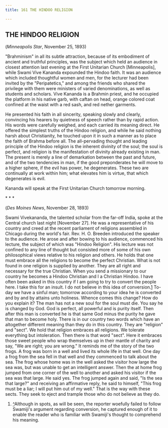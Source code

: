 ```yaml
---
title: 161 THE HINDOO RELIGION

---
```

  

## THE HINDOO RELIGION

(*Minneapolis Star*, November 25, 1893)

"Brahminism" in all its subtle attraction, because of its embodiment of
ancient and truthful principles, was the subject which held an audience
in closest attention last evening at the First Unitarian Church
\[Minneapolis\], while Swami Vive Kananda expounded the Hindoo faith. It
was an audience which included thoughtful women and men, for the
lecturer had been invited by the "Peripatetics," and among the friends
who shared the privilege with them were ministers of varied
denominations, as well as students and scholars. Vive Kananda is a
Brahmin priest, and he occupied the platform in his native garb, with
caftan on head, orange colored coat confined at the waist with a red
sash, and red nether garments.

He presented his faith in all sincerity, speaking slowly and clearly,
convincing his hearers by quietness of speech rather than by rapid
action. His words were carefully weighed, and each carried its meaning
direct. He offered the simplest truths of the Hindoo religion, and while
he said nothing harsh about Christianity, he touched upon it in such a
manner as to place the faith of Brahma before all. The all-pervading
thought and leading principle of the Hindoo religion is the inherent
divinity of the soul; the soul is perfect, and religion is the
manifestation of divinity already existing in man. The present is merely
a line of demarkation between the past and future, and of the two
tendencies in man, if the good preponderates he will move to a higher
sphere, if the evil has power, he degenerates. These two are continually
at work within him; what elevates him is virtue, that which degenerates
is evil.

Kananda will speak at the First Unitarian Church tomorrow morning.

\*          \*          \*

(*Des Moines News*, November 28, 1893)

Swami Vivekananda, the talented scholar from the far-off India, spoke at
the Central church last night \[November 27\]. He was a representative
of his country and creed at the recent parliament of religions assembled
in Chicago during the world's fair. Rev. H. O. Breeden introduced the
speaker to the audience. He arose and after bowing to his audience,
commenced his lecture, the subject of which was "Hindoo Religion". His
lecture was not confined to any line of thought but consisted more of
some of his own philosophical views relative to his religion and others.
He holds that one must embrace all the religions to become the perfect
Christian. What is not found in one religion is supplied by another.
They are all right and necessary for the true Christian. When you send a
missionary to our country he becomes a Hindoo Christian and I a
Christian Hindoo. I have often been asked in this country if I am going
to try to convert the people here. I take this for an insult. I do not
believe in this idea of conversion.[1](#fn1) To-day we have a sinful
man; tomorrow according to your idea he is converted and by and by
attains unto holiness. Whence comes this change? How do you explain it?
The man has not a new soul for the soul must die. You say he is changed
by God. God is perfect, all powerful and is purity itself. Then after
this man is converted he is that same God minus the purity he gave that
man to become holy. There is in our country two words which have an
altogether different meaning than they do in this country. They are
"religion" and "sect". We hold that religion embraces all religions. We
tolerate everything but intoleration. Then there is that word "sect".
Here it embraces those sweet people who wrap themselves up in their
mantle of charity and say, "We are right; you are wrong." It reminds me
of the story of the two frogs. A frog was born in a well and lived its
whole life in that well. One day a frog from the sea fell in that well
and they commenced to talk about the sea. The frog whose home was in the
well asked the visitor how large the sea was, but was unable to get an
intelligent answer. Then the at home frog jumped from one corner of the
well to another and asked his visitor if the sea was that large. He said
yes. The frog jumped again and said, "Is the sea that large?" and
receiving an affirmative reply, he said to himself, "This frog must be a
liar; I will put him out of my well." That is the way with these sects.
They seek to eject and trample those who do not believe as they do.

1.  [^](#txt1)Although in spots, as will be seen, the reporter woefully
    failed to follow Swamiji's argument regarding conversion, he
    captured enough of it to enable the reader who is familiar with
    Swamiji's thought to comprehend his meaning.